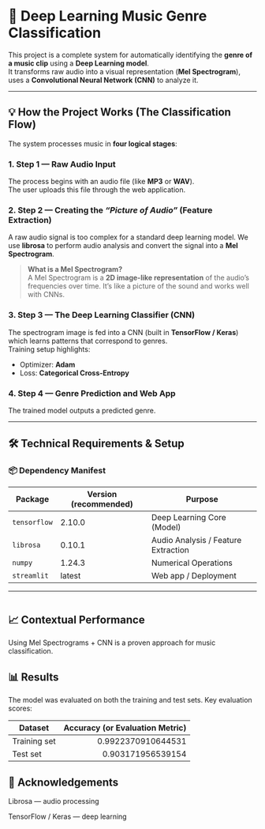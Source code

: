 # 🎵 Deep Learning Music Genre Classification 

This project is a complete system for automatically identifying the **genre of a music clip** using a **Deep Learning model**.  
It transforms raw audio into a visual representation (**Mel Spectrogram**), uses a **Convolutional Neural Network (CNN)** to analyze it.

---

## 💡 How the Project Works (The Classification Flow)

The system processes music in **four logical stages**:

### 1. Step 1 — Raw Audio Input
The process begins with an audio file (like **MP3** or **WAV**).  
The user uploads this file through the web application.

### 2. Step 2 — Creating the *“Picture of Audio”* (Feature Extraction)
A raw audio signal is too complex for a standard deep learning model. We use **librosa** to perform audio analysis and convert the signal into a **Mel Spectrogram**.

> **What is a Mel Spectrogram?**  
> A Mel Spectrogram is a **2D image-like representation** of the audio’s frequencies over time. It’s like a picture of the sound and works well with CNNs.

### 3. Step 3 — The Deep Learning Classifier (CNN)
The spectrogram image is fed into a CNN (built in **TensorFlow / Keras**) which learns patterns that correspond to genres.  
Training setup highlights:
- Optimizer: **Adam**
- Loss: **Categorical Cross-Entropy**

### 4. Step 4 — Genre Prediction and Web App
The trained model outputs a predicted genre.

---

## 🛠️ Technical Requirements & Setup

### 📦 Dependency Manifest

| Package       | Version (recommended) | Purpose                              |
|---------------|------------------------|--------------------------------------|
| `tensorflow`  | 2.10.0                 | Deep Learning Core (Model)           |
| `librosa`     | 0.10.1                 | Audio Analysis / Feature Extraction  |
| `numpy`       | 1.24.3                 | Numerical Operations                 |
| `streamlit`   | latest                 | Web app / Deployment                 |

---




```
```

## 📈 Contextual Performance
Using Mel Spectrograms + CNN is a proven approach for music classification.

## 📊 Results

The model was evaluated on both the training and test sets. Key evaluation scores:

| Dataset         | Accuracy (or Evaluation Metric) |
|-----------------|---------------------------------:|
| Training set    | 0.9922370910644531              |
| Test set        | 0.903171956539154               |



## 🌟 Acknowledgements
Librosa — audio processing

TensorFlow / Keras — deep learning
